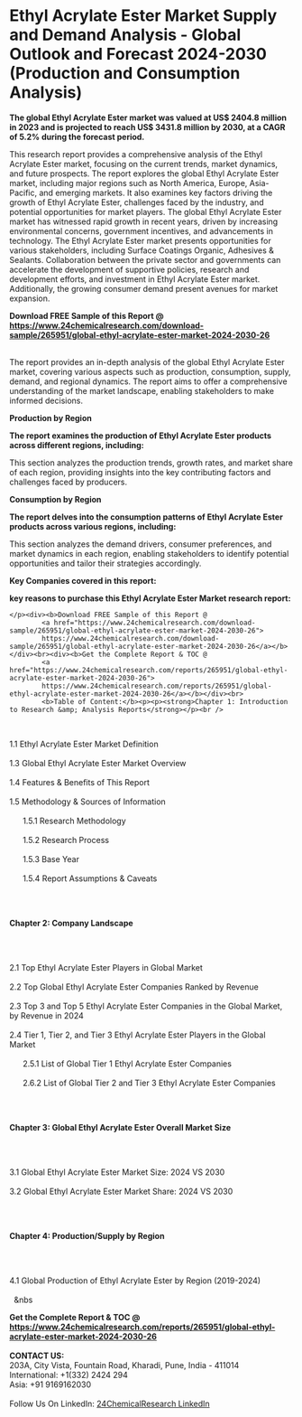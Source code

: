 <h1>Ethyl Acrylate Ester Market Supply and Demand Analysis - Global Outlook and Forecast 2024-2030 (Production and Consumption Analysis)</h1><p><strong>The global Ethyl Acrylate Ester market was valued at US$ 2404.8 million in 2023 and is projected to reach US$ 3431.8 million by 2030, at a CAGR of 5.2% during the forecast period.</strong></p><p>
</p><p>This research report provides a comprehensive analysis of the Ethyl Acrylate Ester market, focusing on the current trends, market dynamics, and future prospects. The report explores the global Ethyl Acrylate Ester market, including major regions such as North America, Europe, Asia-Pacific, and emerging markets. It also examines key factors driving the growth of Ethyl Acrylate Ester, challenges faced by the industry, and potential opportunities for market players. The global Ethyl Acrylate Ester market has witnessed rapid growth in recent years, driven by increasing environmental concerns, government incentives, and advancements in technology. The Ethyl Acrylate Ester market presents opportunities for various stakeholders, including Surface Coatings Organic, Adhesives &amp; Sealants. Collaboration between the private sector and governments can accelerate the development of supportive policies, research and development efforts, and investment in Ethyl Acrylate Ester market. Additionally, the growing consumer demand present avenues for market expansion. </p><div><b>Download FREE Sample of this Report @ 
            <a href="https://www.24chemicalresearch.com/download-sample/265951/global-ethyl-acrylate-ester-market-2024-2030-26">
            https://www.24chemicalresearch.com/download-sample/265951/global-ethyl-acrylate-ester-market-2024-2030-26</a></b></div><br><p>
</p><p>The report provides an in-depth analysis of the global Ethyl Acrylate Ester market, covering various aspects such as production, consumption, supply, demand, and regional dynamics. The report aims to offer a comprehensive understanding of the market landscape, enabling stakeholders to make informed decisions.</p><p>
</p><p><strong>Production by Region</strong></p><p>
</p><p><strong>The report examines the production of Ethyl Acrylate Ester products across different regions, including:</strong></p><p>
</p><p>
</p><p>This section analyzes the production trends, growth rates, and market share of each region, providing insights into the key contributing factors and challenges faced by producers.</p><p>
</p><p><strong>Consumption by Region</strong></p><p>
</p><p><strong>The report delves into the consumption patterns of Ethyl Acrylate Ester products across various regions, including:</strong></p><p>
</p><p>
	</p><p>
</p><p>This section analyzes the demand drivers, consumer preferences, and market dynamics in each region, enabling stakeholders to identify potential opportunities and tailor their strategies accordingly.</p><p>
<strong>Key Companies covered in this report:</strong></p><p>
</p><p>
</p><p><strong>key reasons to purchase this Ethyl Acrylate Ester Market research report:</strong></p><p>

	</p><div><b>Download FREE Sample of this Report @ 
            <a href="https://www.24chemicalresearch.com/download-sample/265951/global-ethyl-acrylate-ester-market-2024-2030-26">
            https://www.24chemicalresearch.com/download-sample/265951/global-ethyl-acrylate-ester-market-2024-2030-26</a></b></div><br><div><b>Get the Complete Report & TOC @ 
            <a href="https://www.24chemicalresearch.com/reports/265951/global-ethyl-acrylate-ester-market-2024-2030-26">
            https://www.24chemicalresearch.com/reports/265951/global-ethyl-acrylate-ester-market-2024-2030-26</a></b></div><br>
            <b>Table of Content:</b><p><p><strong>Chapter 1: Introduction to Research &amp; Analysis Reports</strong></p><br />
<br />
<p>1.1 Ethyl Acrylate Ester  Market Definition<br /><br />
1.3 Global Ethyl Acrylate Ester  Market Overview<br /><br />
1.4 Features &amp; Benefits of This Report<br /><br />
1.5 Methodology &amp; Sources of Information<br /><br />
&nbsp;&nbsp;&nbsp;&nbsp;&nbsp; 1.5.1 Research Methodology<br /><br />
&nbsp;&nbsp;&nbsp;&nbsp;&nbsp; 1.5.2 Research Process<br /><br />
&nbsp;&nbsp;&nbsp;&nbsp;&nbsp; 1.5.3 Base Year<br /><br />
&nbsp;&nbsp;&nbsp;&nbsp;&nbsp; 1.5.4 Report Assumptions &amp; Caveats</p><br />
<br />
<p><strong>Chapter 2: Company Landscape</strong></p><br />
<br />
<p>2.1 Top Ethyl Acrylate Ester  Players in Global Market<br /><br />
2.2 Top Global Ethyl Acrylate Ester  Companies Ranked by Revenue<br /><br />
2.3 Top 3 and Top 5 Ethyl Acrylate Ester  Companies in the Global Market, by Revenue in 2024<br /><br />
2.4 Tier 1, Tier 2, and Tier 3 Ethyl Acrylate Ester  Players in the Global Market<br /><br />
&nbsp;&nbsp;&nbsp;&nbsp;&nbsp; 2.5.1 List of Global Tier 1 Ethyl Acrylate Ester  Companies<br /><br />
&nbsp;&nbsp;&nbsp;&nbsp;&nbsp; 2.6.2 List of Global Tier 2 and Tier 3 Ethyl Acrylate Ester  Companies</p><br />
<br />
<p><strong>Chapter 3: Global Ethyl Acrylate Ester  Overall Market Size</strong></p><br />
<br />
<p>3.1 Global Ethyl Acrylate Ester  Market Size: 2024 VS 2030<br /><br />
3.2 Global Ethyl Acrylate Ester  Market Share: 2024 VS 2030</p><br />
<br />
<p><strong>Chapter 4: Production/Supply by Region</strong></p><br />
<br />
<p>4.1 Global Production of Ethyl Acrylate Ester  by Region (2019-2024)<br /><br />
&nbsp;&nbsp;&nbs</p><div><b>Get the Complete Report & TOC @ 
            <a href="https://www.24chemicalresearch.com/reports/265951/global-ethyl-acrylate-ester-market-2024-2030-26">
            https://www.24chemicalresearch.com/reports/265951/global-ethyl-acrylate-ester-market-2024-2030-26</a></b></div><br><b>CONTACT US:</b><br>
            203A, City Vista, Fountain Road, Kharadi, Pune, India - 411014<br>
            International: +1(332) 2424 294<br>
            Asia: +91 9169162030 <br><br>
            Follow Us On LinkedIn: <a href="https://www.linkedin.com/company/24chemicalresearch/">24ChemicalResearch LinkedIn</a>